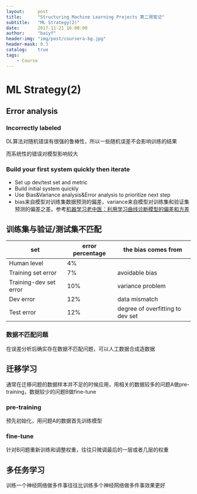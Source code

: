 ```yaml
---
layout:     post
title:      "Structuring Machine Learning Projects 第二周笔记"
subtitle:   "ML Strategy(2)"
date:       2017-11-21 16:00:00
author:     "baiyf"
header-img: "img/post/coursera-bg.jpg"
header-mask: 0.3
catalog:    true
tags:
    - Course
---
```


# ML Strategy(2)

## Error analysis

### Incorrectly labeled

DL算法对随机错误有很强的鲁棒性，所以一些随机误差不会影响训练的结果

而系统性的错误对模型影响较大

### Build your first system quickly then iterate

* Set up dev/test set and metric
* Build initial system quickly
* Use Bias&Variance analysis&Error analysis to prioritize next step
* bias来自模型对训练集数据预测的偏差，variance来自模型对训练集和验证集预测的偏差之差。参考[机器学习老中医：利用学习曲线诊断模型的偏差和方差](https://zhuanlan.zhihu.com/p/33220323)

## 训练集与验证/测试集不匹配

| set                    | error percentage | the bias comes from              |
| ---------------------- | ---------------- | -------------------------------- |
| Human level            | 4%               |                                  |
| Training set error     | 7%               | avoidable bias                   |
| Training-dev set error | 10%              | variance problem                 |
| Dev error              | 12%              | data mismatch                    |
| Test error             | 12%              | degree of overfitting to dev set |

### 数据不匹配问题

在误差分析后确实存在数据不匹配问题，可以人工数据合成造数据

## 迁移学习

通常在迁移问题的数据样本并不足的时候应用，用相关的数据较多的问题A做pre-training，数据较少的问题B做fine-tune

### pre-training

预先初始化，用问题A的数据首先训练模型

### fine-tune

针对B问题重新训练和调整权重，往往只微调最后的一层或者几层的权重

## 多任务学习

训练一个神经网络做多件事往往比训练多个神经网络做多件事效果更好